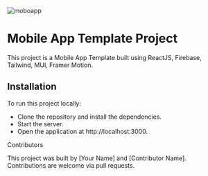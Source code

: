 ![moboapp](https://moboapp-693b1.web.app/mobo-logo.png)

# Mobile App Template Project

This project is a Mobile App Template built using ReactJS, Firebase, Tailwind, MUI, Framer Motion.

## Installation

To run this project locally:

- Clone the repository and install the dependencies.
- Start the server.
- Open the application at http://localhost:3000.

Contributors

This project was built by [Your Name] and [Contributor Name]. Contributions are welcome via pull requests.
